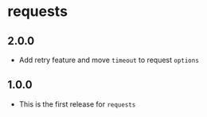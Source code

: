 # requests

## 2.0.0

- Add retry feature and move `timeout` to request `options`

## 1.0.0

- This is the first release for `requests`

